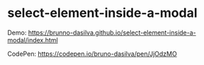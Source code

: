 # select-element-inside-a-modal

Demo: https://brunno-dasilva.github.io/select-element-inside-a-modal/index.html

CodePen: https://codepen.io/bruno-dasilva/pen/JjOdzMO
